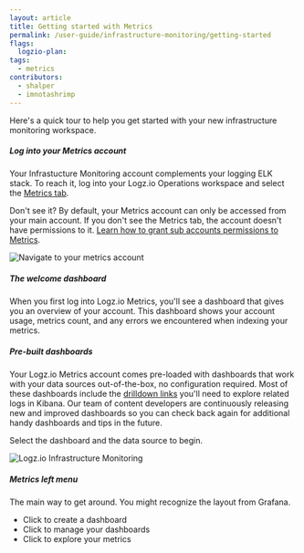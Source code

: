 ```yaml
---
layout: article
title: Getting started with Metrics
permalink: /user-guide/infrastructure-monitoring/getting-started
flags:
  logzio-plan:
tags:
  - metrics
contributors:
  - shalper
  - imnotashrimp
---
```


Here's a quick tour to help you get started with your new infrastructure monitoring workspace.

<div class="tasklist">

##### Log into your Metrics account
Your Infrastucture Monitoring account complements your logging ELK stack. To reach it, log into your Logz.io Operations workspace and select the [Metrics tab](https://app.logz.io/#/dashboard/grafana/).

Don't see it? By default, your Metrics account can only be accessed from your main account. If you don't see the Metrics tab, the account doesn't have permissions to it. [Learn how to grant sub accounts permissions to Metrics]({{site.baseurl}}/user-guide/accounts/manage-the-infrastructure-monitoring-account.html).

![Navigate to your metrics account](https://dytvr9ot2sszz.cloudfront.net/logz-docs/grafana/reach-metrics.png)

##### The welcome dashboard

When you first log into Logz.io Metrics,
  you'll see a dashboard that gives you an overview of your account.
  This dashboard shows your account usage,
  metrics count,
  and any errors we encountered when indexing your metrics.


##### Pre-built dashboards

Your Logz.io Metrics account comes pre-loaded with dashboards
  that work with your data sources out-of-the-box,
  no configuration required.
  Most of these dashboards include the
  [drilldown links]({{site.baseurl}}/user-guide/infrastructure-monitoring/configure-grafana-drilldown-links.html)
  you'll need to explore related logs in Kibana. Our team of content developers are continuously releasing new and improved dashboards so you can check back again for additional handy dashboards and tips in the future.

Select the dashboard and the data source to begin.

![Logz.io Infrastructure Monitoring](https://dytvr9ot2sszz.cloudfront.net/logz-docs/grafana/select-board-and-source.png)

##### Metrics left menu

The main way to get around. You might recognize the layout from Grafana.

* Click <i class="fas fa-plus"></i> to create a dashboard
* Click <i class="fas fa-th-large"></i> to manage your dashboards
* Click <i class="fas fa-compass"></i> to explore your metrics

</div>